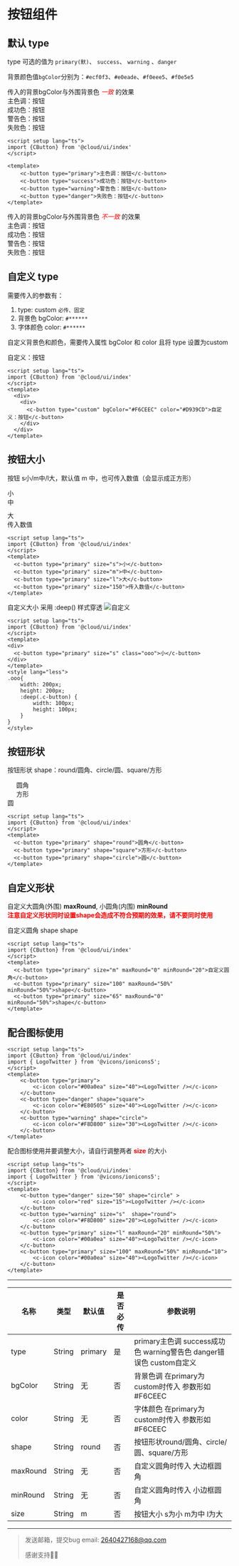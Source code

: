 # 按钮组件

## 默认 type

type 可选的值为 `primary(默)`、 `success`、 `warning` 、`danger` 

背景颜色值`bgColor`分别为：`#ecf0f3`、`#e0eade`、`#f0eee5`、`#f0e5e5`

<div>
	<span>传入的背景bgColor与外围背景色<em style="color:red"> 一致 </em>的效果</span>
	<div style="{
		width: 100%;
		height: 300px;
		display: flex;
		justify-content:space-around;
		align-items: center;
		flex-wrap: wrap;
}">
		<div class="item1">
			<c-button type="primary" style="{ width: 500px;height: 150px;background-color: #ecf0f3; }">主色调：按钮</c-button>
		</div>
		<div class="item2">
			<c-button type="success" style="{ width: 500px;height: 150px;background-color: #e0eade; }">成功色：按钮</c-button>
		</div>
		<div class="item3">
			<c-button type="warning" style="{ width: 500px;height: 150px;background-color: #f0eee5; }">警告色：按钮</c-button>
		</div>
		<div class="item4">
			<c-button type="danger" style="{ width: 500px;height: 150px;background-color: #f0e5e5; }">失败色：按钮</c-button>
		</div>
	</div>
</div>

```vue
<script setup lang="ts">
import {CButton} from '@cloud/ui/index'
</script>

<template>
	<c-button type="primary">主色调：按钮</c-button>
	<c-button type="success">成功色：按钮</c-button>
	<c-button type="warning">警告色：按钮</c-button>
	<c-button type="danger">失败色：按钮</c-button>
</template>
```

<div>
	<span>传入的背景bgColor与外围背景色<em style="color:red"> 不一致 </em> 的效果</span>
	<div style="{
		width: 100%;
    	height: 200px;
		display: flex;
		justify-content:space-around;
		align-items: center;
		flex-wrap: wrap;
}">
		<div>
			<c-button type="primary">主色调：按钮</c-button>
		</div>
		<div>
			<c-button type="success">成功色：按钮</c-button>
		</div>
		<div>
			<c-button type="warning">警告色：按钮</c-button>
		</div>
		<div>
			<c-button type="danger">失败色：按钮</c-button>
		</div>
	</div>
</div>

## 自定义 type
需要传入的参数有：
  1. type: custom `必传、固定`
  2. 背景色 bgColor: `#******`
  3. 字体颜色 color: `#******` 


<span>自定义背景色和颜色，需要传入属性 bgColor 和 color 且将 type 设置为custom</span>
<br/>
<div style="{margin-top:10px;}">
  <div>
    <c-button type="custom" bgColor="#F6CEEC" color="#D939CD">自定义：按钮</c-button>
  </div>
</div>

```vue
<script setup lang="ts">
import {CButton} from '@cloud/ui/index'
</script>
<template>
  <div>
    <div>
      <c-button type="custom" bgColor="#F6CEEC" color="#D939CD">自定义：按钮</c-button>
    </div>
  </div>
</template>
```

## 按钮大小
<span>按钮 s小/m中/l大，默认值 m 中，也可传入数值（会显示成正方形）</span>
<div style="{
    height: 200px;
	display: flex;
	justify-content:space-around;
	align-items: center;
	flex-wrap: wrap;
}">
  <div>
    <c-button type="primary" size="s">小</c-button>
  </div>
  <div style="margin-bottom:10px;">
    <c-button type="primary" size="m" >中</c-button>
  </div>
  <div>
    <c-button type="primary" size="l">大</c-button>
  </div>
	<div>
    <c-button type="primary" size="150">传入数值</c-button>
  </div>
</div>

```vue
<script setup lang="ts">
import {CButton} from '@cloud/ui/index'
</script>
<template>
  <c-button type="primary" size="s">小</c-button>
  <c-button type="primary" size="m">中</c-button>
  <c-button type="primary" size="l">大</c-button>
  <c-button type="primary" size="150">传入数值</c-button>
</template>
```

自定义大小 采用 :deep() 样式穿透
![自定义](/tu1.png)

```vue
<script setup lang="ts">
import {CButton} from '@cloud/ui/index'
</script>
<template>
<div>
  <c-button type="primary" size="s" class="ooo">小</c-button>
</div>
</template>
<style lang="less">
.ooo{
	width: 200px;
	height: 200px;
	:deep(.c-button) {
		width: 100px;
		height: 100px;
	}
}
</style>
```

## 按钮形状

<span>按钮形状 shape：round/圆角、circle/圆、square/方形</span>
<div style="{
		width: 100%;
    	height: 200px;
		display: flex;
		justify-content:space-around;
		align-items: center;
		flex-wrap: wrap;
}">
  <div style="margin-left:20px;">
    <c-button type="primary" shape="round">圆角</c-button>
  </div>
  <div style="margin-left:20px;">
    <c-button type="primary" shape="square">方形</c-button>
  </div>
  <div>
    <c-button type="primary" shape="circle">圆</c-button>
  </div>
</div>

```vue
<script setup lang="ts">
import {CButton} from '@cloud/ui/index'
</script>
<template>
  <c-button type="primary" shape="round">圆角</c-button>
  <c-button type="primary" shape="square">方形</c-button>
  <c-button type="primary" shape="circle">圆</c-button>
</template>
```

## 自定义形状
<span>自定义大圆角(外围) <b>maxRound</b>, 小圆角(内围) <b>minRound</b><br/><b style="color:red">注意自定义形状同时设置shape会造成不符合预期的效果，请不要同时使用</b></span>
<div style="{
		width: 100%;
    height: 200px;
		display: flex;
		justify-content:space-around;
		align-items: center;
}">
  <c-button type="primary" size="m" maxRound="0" minRound="20">自定义圆角</c-button>
  <c-button type="primary" size="100" maxRound="50%" minRound="50%">shape</c-button>
  <c-button type="primary" size="65" maxRound="0" minRound="50%">shape</c-button>
</div>

```vue
<script setup lang="ts">
import {CButton} from '@cloud/ui/index'
</script>
<template>
  <c-button type="primary" size="m" maxRound="0" minRound="20">自定义圆角</c-button>
  <c-button type="primary" size="100" maxRound="50%" minRound="50%">shape</c-button>
  <c-button type="primary" size="65" maxRound="0" minRound="50%">shape</c-button>
</template>
```



## 配合图标使用

<script setup lang="ts">
import { LogoTwitter } from '@vicons/ionicons5';
</script>
<div style="{
	width: 100%;
    height: 200px;
	display: flex;
	justify-content:space-around;
	align-items: center;
	flex-wrap: wrap;
}">
	<c-button type="primary">
	<c-icon color="#00a0ea" size="40"><LogoTwitter /></c-icon>
	</c-button>
	<c-button type="danger" shape="square">
	<c-icon color="#E80505" size="40"><LogoTwitter /></c-icon>
	</c-button>
	<c-button type="warning" shape="circle">
	<c-icon color="#F8D800" size="30"><LogoTwitter /></c-icon>
	</c-button>
</div>

```vue
<script setup lang="ts">
import {CButton} from '@cloud/ui/index'
import { LogoTwitter } from '@vicons/ionicons5';
</script>
<template>
	<c-button type="primary">
		<c-icon color="#00a0ea" size="40"><LogoTwitter /></c-icon>
	</c-button>
	<c-button type="danger" shape="square">
		<c-icon color="#E80505" size="40"><LogoTwitter /></c-icon>
	</c-button>
	<c-button type="warning" shape="circle">
		<c-icon color="#F8D800" size="30"><LogoTwitter /></c-icon>
	</c-button>
</template>
```

<span>配合图标使用并要调整大小，请自行调整两者 <b style="color:red">size</b> 的大小</span>
<div style="{
	width: 100%;
    height: 200px;
	display: flex;
	justify-content:space-around;
	align-items: center;
	flex-wrap: wrap;
}">
	<div style="{
    height: 200px;
	display: flex;
	justify-content:space-around;
	align-items: center;
	flex-wrap: wrap;
}">
	<c-button type="danger" size="50" shape="circle" >
		<c-icon color="red" size="15"><LogoTwitter /></c-icon>
	</c-button>
	<c-button type="warning" size="s"  shape="round">
		<c-icon color="#F8D800" size="20"><LogoTwitter /></c-icon>
	</c-button>
	</div>
	<div style="{
    height: 200px;
	display: flex;
	justify-content:space-around;
	align-items: center;
	flex-wrap: wrap;
}">
	<c-button type="primary" size="l" maxRound="20" minRound="50%">
		<c-icon color="#00a0ea" size="40"><LogoTwitter /></c-icon>
	</c-button>
	<c-button type="primary" size="100" maxRound="50%" minRound="10">
		<c-icon color="#00a0ea" size="40"><LogoTwitter /></c-icon>
	</c-button>
	</div>
</div>

```vue
<script setup lang="ts">
import {CButton} from '@cloud/ui/index'
import { LogoTwitter } from '@vicons/ionicons5';
</script>
<template>
	<c-button type="danger" size="50" shape="circle" >
		<c-icon color="red" size="15"><LogoTwitter /></c-icon>
	</c-button>
	<c-button type="warning" size="s"  shape="round">
		<c-icon color="#F8D800" size="20"><LogoTwitter /></c-icon>
	</c-button>
	<c-button type="primary" size="l" maxRound="20" minRound="50%">
		<c-icon color="#00a0ea" size="40"><LogoTwitter /></c-icon>
	</c-button>
	<c-button type="primary" size="100" maxRound="50%" minRound="10">
		<c-icon color="#00a0ea" size="40"><LogoTwitter /></c-icon>
	</c-button>
</template>
```

----------




| 名称       |  类型    | 默认值     | 是否必传 |  参数说明                                                |
|----------|--------|---------|------|------------------------------------------------------|
| type     | String | primary | 是    | primary主色调 success成功色 warning警告色 danger错误色 custom自定义 |
| bgColor  | String | 无       |  否   | 背景色调 在primary为custom时传入 参数形如 #F6CEEC                 |
| color    | String | 无       |  否   | 字体颜色 在primary为custom时传入 参数形如 #F6CEEC                 |
| shape    | String | round   |  否   | 按钮形状round/圆角、circle/圆、square/方形                      |
| maxRound | String |  无      |  否   | 自定义圆角时传入 大边框圆角                                            |
| minRound | String |  无      |  否   | 自定义圆角时传入  小边框圆角                                           |
| size     | String | m       |  否   | 按钮大小 s为小 m为中 l为大                                     |


----------

> 发送邮箱，提交bug email: 2640427168@qq.com
>
> 感谢支持🥰🎉